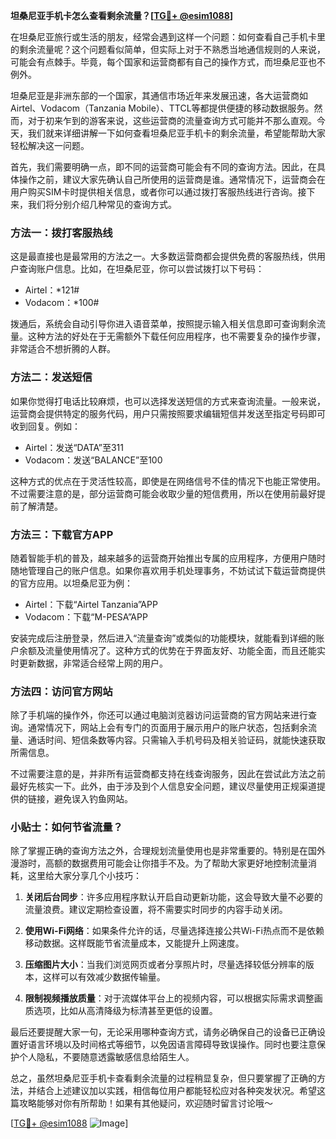 **坦桑尼亚手机卡怎么查看剩余流量？[[TG💪+ @esim1088](https://t.me/s/esim1088)]**

在坦桑尼亚旅行或生活的朋友，经常会遇到这样一个问题：如何查看自己手机卡里的剩余流量呢？这个问题看似简单，但实际上对于不熟悉当地通信规则的人来说，可能会有点棘手。毕竟，每个国家和运营商都有自己的操作方式，而坦桑尼亚也不例外。

坦桑尼亚是非洲东部的一个国家，其通信市场近年来发展迅速，各大运营商如Airtel、Vodacom（Tanzania Mobile）、TTCL等都提供便捷的移动数据服务。然而，对于初来乍到的游客来说，这些运营商的流量查询方式可能并不那么直观。今天，我们就来详细讲解一下如何查看坦桑尼亚手机卡的剩余流量，希望能帮助大家轻松解决这一问题。

首先，我们需要明确一点，即不同的运营商可能会有不同的查询方法。因此，在具体操作之前，建议大家先确认自己所使用的运营商是谁。通常情况下，运营商会在用户购买SIM卡时提供相关信息，或者你可以通过拨打客服热线进行咨询。接下来，我们将分别介绍几种常见的查询方式。

### 方法一：拨打客服热线

这是最直接也是最常用的方法之一。大多数运营商都会提供免费的客服热线，供用户查询账户信息。比如，在坦桑尼亚，你可以尝试拨打以下号码：

- Airtel：*121#
- Vodacom：*100#

拨通后，系统会自动引导你进入语音菜单，按照提示输入相关信息即可查询剩余流量。这种方法的好处在于无需额外下载任何应用程序，也不需要复杂的操作步骤，非常适合不想折腾的人群。

### 方法二：发送短信

如果你觉得打电话比较麻烦，也可以选择发送短信的方式来查询流量。一般来说，运营商会提供特定的服务代码，用户只需按照要求编辑短信并发送至指定号码即可收到回复。例如：

- Airtel：发送“DATA”至311
- Vodacom：发送“BALANCE”至100

这种方式的优点在于灵活性较高，即使是在网络信号不佳的情况下也能正常使用。不过需要注意的是，部分运营商可能会收取少量的短信费用，所以在使用前最好提前了解清楚。

### 方法三：下载官方APP

随着智能手机的普及，越来越多的运营商开始推出专属的应用程序，方便用户随时随地管理自己的账户信息。如果你喜欢用手机处理事务，不妨试试下载运营商提供的官方应用。以坦桑尼亚为例：

- Airtel：下载“Airtel Tanzania”APP
- Vodacom：下载“M-PESA”APP

安装完成后注册登录，然后进入“流量查询”或类似的功能模块，就能看到详细的账户余额及流量使用情况了。这种方式的优势在于界面友好、功能全面，而且还能实时更新数据，非常适合经常上网的用户。

### 方法四：访问官方网站

除了手机端的操作外，你还可以通过电脑浏览器访问运营商的官方网站来进行查询。通常情况下，网站上会有专门的页面用于展示用户的账户状态，包括剩余流量、通话时间、短信条数等内容。只需输入手机号码及相关验证码，就能快速获取所需信息。

不过需要注意的是，并非所有运营商都支持在线查询服务，因此在尝试此方法之前最好先核实一下。此外，由于涉及到个人信息安全问题，建议尽量使用正规渠道提供的链接，避免误入钓鱼网站。

### 小贴士：如何节省流量？

除了掌握正确的查询方法之外，合理规划流量使用也是非常重要的。特别是在国外漫游时，高额的数据费用可能会让你措手不及。为了帮助大家更好地控制流量消耗，这里给大家分享几个小技巧：

1. **关闭后台同步**：许多应用程序默认开启自动更新功能，这会导致大量不必要的流量浪费。建议定期检查设置，将不需要实时同步的内容手动关闭。
   
2. **使用Wi-Fi网络**：如果条件允许的话，尽量选择连接公共Wi-Fi热点而不是依赖移动数据。这样既能节省流量成本，又能提升上网速度。

3. **压缩图片大小**：当我们浏览网页或者分享照片时，尽量选择较低分辨率的版本，这样可以有效减少数据传输量。

4. **限制视频播放质量**：对于流媒体平台上的视频内容，可以根据实际需求调整画质选项，比如从高清降级为标清甚至更低的设置。

最后还要提醒大家一句，无论采用哪种查询方式，请务必确保自己的设备已正确设置好语言环境以及时间格式等细节，以免因语言障碍导致误操作。同时也要注意保护个人隐私，不要随意透露敏感信息给陌生人。

总之，虽然坦桑尼亚手机卡查看剩余流量的过程稍显复杂，但只要掌握了正确的方法，并结合上述建议加以实践，相信每位用户都能轻松应对各种突发状况。希望这篇攻略能够对你有所帮助！如果有其他疑问，欢迎随时留言讨论哦～

[[TG💪+ @esim1088](https://t.me/s/esim1088) ![Image](https://i.postimg.cc/4NQfJmqS/Snipaste-2025-05-13-00-14-12.png)]